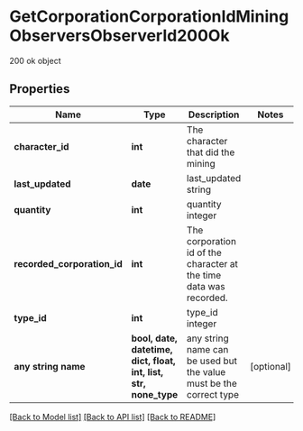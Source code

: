 # GetCorporationCorporationIdMiningObserversObserverId200Ok

200 ok object

## Properties
Name | Type | Description | Notes
------------ | ------------- | ------------- | -------------
**character_id** | **int** | The character that did the mining  | 
**last_updated** | **date** | last_updated string | 
**quantity** | **int** | quantity integer | 
**recorded_corporation_id** | **int** | The corporation id of the character at the time data was recorded.  | 
**type_id** | **int** | type_id integer | 
**any string name** | **bool, date, datetime, dict, float, int, list, str, none_type** | any string name can be used but the value must be the correct type | [optional]

[[Back to Model list]](../README.md#documentation-for-models) [[Back to API list]](../README.md#documentation-for-api-endpoints) [[Back to README]](../README.md)


